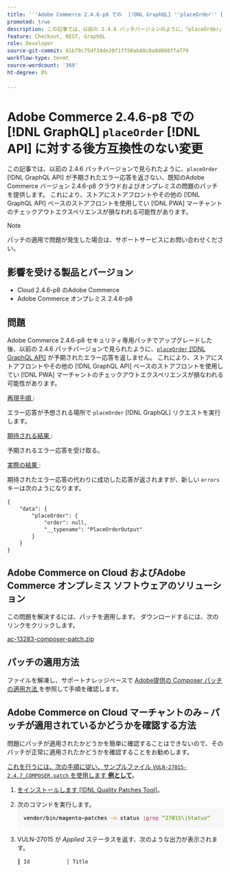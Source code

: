 ```yaml
---
title: '''Adobe Commerce 2.4.6-p8 での  [!DNL GraphQL] ''placeOrder'' [!DNL API]  に対する後方互換性のない変更'''
promoted: true
description: この記事では、以前の 2.4.6 パッチバージョンのように、「placeOrder」が予期されたエラー応答を返さない、既知のAdobe Commerce バージョン 2.4.6-p8 クラウドおよびオンプレミスの問題の  [!DNL GraphQL API]  パッチを提供します。 これにより、PWAのストアフロントやその他のベースのストアフロントを店舗に使用しているマーチャントのチェックアウ  [!DNL GraphQL API] エクスペリエンスが損なわれる可能性があります。
feature: Checkout, REST, GraphQL
role: Developer
source-git-commit: 01b79c75df34de20f1ff50ab40c0a8d608ffa779
workflow-type: tm+mt
source-wordcount: '369'
ht-degree: 0%

---
```


# Adobe Commerce 2.4.6-p8 での [!DNL GraphQL] `placeOrder` [!DNL API] に対する後方互換性のない変更

この記事では、以前の 2.4.6 パッチバージョンで見られたように、`placeOrder` [!DNL GraphQL API] が予期されたエラー応答を返さない、既知のAdobe Commerce バージョン 2.4.6-p8 クラウドおよびオンプレミスの問題のパッチを提供します。 これにより、ストアにストアフロントやその他の [!DNL GraphQL API] ベースのストアフロントを使用してい [!DNL PWA] マーチャントのチェックアウトエクスペリエンスが損なわれる可能性があります。

>[!NOTE]
>
>パッチの適用で問題が発生した場合は、サポートサービスにお問い合わせください。

## 影響を受ける製品とバージョン

* Cloud 2.4.6-p8 のAdobe Commerce
* Adobe Commerce オンプレミス 2.4.6-p8

## 問題

Adobe Commerce 2.4.6-p8 セキュリティ専用パッチでアップグレードした後、以前の 2.4.6 パッチバージョンで見られたように、[`placeOrder` [!DNL GraphQL API]](https://developer.adobe.com/commerce/webapi/graphql/schema/cart/mutations/place-order/) が予期されたエラー応答を返しません。 これにより、ストアにストアフロントやその他の [!DNL GraphQL API] ベースのストアフロントを使用してい [!DNL PWA] マーチャントのチェックアウトエクスペリエンスが損なわれる可能性があります。

<u> 再現手順 </u>:

エラー応答が予想される場所で `placeOrder` [!DNL GraphQL] リクエストを実行します。

<u> 期待される結果 </u>:

予期されるエラー応答を受け取る。

<u> 実際の結果 </u>:

期待されたエラー応答の代わりに成功した応答が返されますが、新しい `errors` キーは次のようになります。

```
{
    "data": {
        "placeOrder": {
            "order": null,
            "__typename": "PlaceOrderOutput"
        }
    }
}
```

## Adobe Commerce on Cloud およびAdobe Commerce オンプレミス ソフトウェアのソリューション

この問題を解決するには、パッチを適用します。
ダウンロードするには、次のリンクをクリックします。

[ac-13283-composer-patch.zip](assets/ac-13283-composer-patch.zip)

## パッチの適用方法

ファイルを解凍し、サポートナレッジベースで [Adobe提供の Composer パッチの適用方法 ](https://experienceleague.adobe.com/docs/commerce-knowledge-base/kb/how-to/how-to-apply-a-composer-patch-provided-by-magento.html) を参照して手順を確認します。

## Adobe Commerce on Cloud マーチャントのみ – パッチが適用されているかどうかを確認する方法

問題にパッチが適用されたかどうかを簡単に確認することはできないので、そのパッチが正常に適用されたかどうかを確認することをお勧めします。

<u> これを行うには、次の手順に従い、サンプルファイル `VULN-27015-2.4.7_COMPOSER.patch` を使用します **例として</u>**。

1. [ をインストールします  [!DNL Quality Patches Tool]](https://experienceleague.adobe.com/docs/commerce-operations/tools/quality-patches-tool/usage.html)。
1. 次のコマンドを実行します。<br>
   ![ac-13283-tell-if-patch-applied-code](assets/cve-2024-34102-tell-if-patch-applied-code.png)
1. VULN-27015 が *Applied* ステータスを返す、次のような出力が表示されます。

   ```bash
   ║ Id            │ Title                                                        │ Category        │ Origin                 │ Status      │ Details                                          ║ ║ N/A           │ ../m2-hotfixes/VULN-27015-2.4.7_COMPOSER_patch.patch      │ Other           │ Local                  │ Applied     │ Patch type: Custom                                
   ```

<!-- For Step 2:
     ```bash
    vendor/bin/magento-patches -n status |grep "27015\|Status"
     ```
-->

